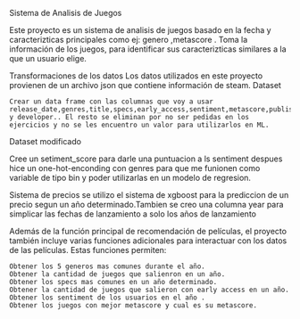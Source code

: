 Sistema de Analisis de Juegos

Este proyecto es un sistema de analisis de juegos basado en la fecha y caracterizticas principales como ej: genero ,metascore . Toma la información de los juegos, para identificar sus caracterizticas similares a la que un usuario elige. 

Transformaciones de los datos Los datos utilizados en este proyecto provienen de un archivo json que contiene información de steam. Dataset

    Crear un data frame con las columnas que voy a usar release_date,genres,title,specs,early_access,sentiment,metascore,publisher,title y developer.. El resto se eliminan por no ser pedidas en los ejercicios y no se les encuentro un valor para utilizarlos en ML.

Dataset modificado

Cree un setiment_score para darle una puntuacion a ls sentiment despues hice un one-hot-enconding con genres para que me funionen como variable de tipo bin y poder utilizarlas en un modelo de regresion.

Sistema de precios se utilizo el sistema de xgboost para la prediccion de un precio segun un año determinado.Tambien se creo una columna year para simplicar las fechas de lanzamiento a solo los años de lanzamiento 

Además de la función principal de recomendación de películas, el proyecto también incluye varias funciones adicionales para interactuar con los datos de las películas. Estas funciones permiten:

    Obtener los 5 generos mas comunes durante el año.
    Obtener la cantidad de juegos que salienron en un año.
    Obtener los specs mas comunes en un año determinado.
    Obtener la cantidad de juegos que salieron con early access en un año.
    Obtener los sentiment de los usuarios en el año .
    Obtener los juegos con mejor metascore y cual es su metascore.

